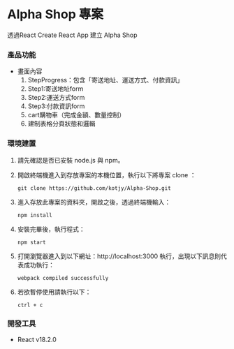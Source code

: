 # Alpha Shop 專案
透過React Create React App 建立 Alpha Shop

### 產品功能
- 畫面內容
  1. StepProgress：包含「寄送地址、運送方式、付款資訊」
  1. Step1:寄送地址form
  1. Step2:運送方式form
  1. Step3:付款資訊form
  2. cart購物車（完成金額、數量控制）
  3. 建制表格分頁狀態和邏輯


### 環境建置
1. 請先確認是否已安裝 node.js 與 npm。
   
3. 開啟終端機進入到存放專案的本機位置，執行以下將專案 clone ：
   `````
   git clone https://github.com/kotjy/Alpha-Shop.git
   `````
4. 進入存放此專案的資料夾，開啟之後，透過終端機輸入：
   `````
   npm install
   `````
5. 安裝完畢後，執行程式：
   ``````
   npm start
   ``````
6. 打開瀏覽器進入到以下網址：http://localhost:3000 執行，出現以下訊息則代表成功執行：
   `````
   webpack compiled successfully
   `````
7. 若欲暫停使用請執行以下：
   `````
   ctrl + c
   `````
### 開發工具
- React v18.2.0

